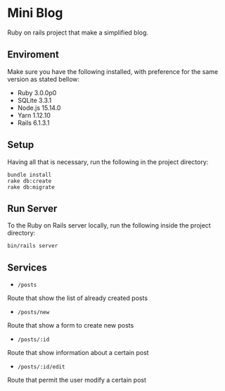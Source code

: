 # Mini Blog

Ruby on rails project that make a simplified blog.

## Enviroment

Make sure you have the following installed, with preference for the same version as stated bellow:

* Ruby 3.0.0p0
* SQLite 3.3.1
* Node.js 15.14.0
* Yarn 1.12.10
* Rails 6.1.3.1

## Setup

Having all that is necessary, run the following in the project directory:

````
bundle install
rake db:create
rake db:migrate
````

## Run Server

To the Ruby on Rails server locally, run the following inside the project directory:

````
bin/rails server
````

## Services


* `/posts`

Route that show the list of already created posts

* `/posts/new`

Route that show a form to create new posts

* `/posts/:id`

Route that show information about a certain post

* `/posts/:id/edit`

Route that permit the user modify a certain post
